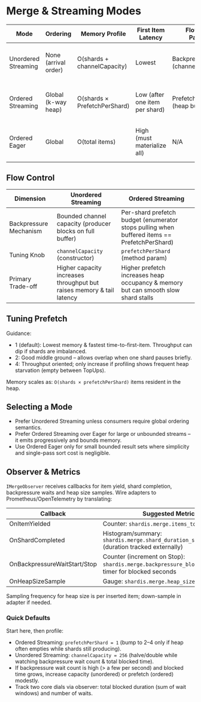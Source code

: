 # Merge & Streaming Modes

| Mode | Ordering | Memory Profile | First Item Latency | Flow Control Parameter | When To Use |
|------|----------|----------------|--------------------|------------------------|-------------|
| Unordered Streaming | None (arrival order) | O(shards + channelCapacity) | Lowest | BackpressureCapacity (channel) | Firehose fan-out, low latency analytics, early partial consumption |
| Ordered Streaming | Global (k-way heap) | O(shards × PrefetchPerShard) | Low (after one item per shard) | PrefetchPerShard (heap budget) | Real-time sorted feeds, merges where memory must stay bounded |
| Ordered Eager | Global | O(total items) | High (must materialize all) | N/A | Small result sets where simplicity outweighs latency/memory |

## Flow Control

| Dimension | Unordered Streaming | Ordered Streaming |
|-----------|--------------------|-------------------|
| Backpressure Mechanism | Bounded channel capacity (producer blocks on full buffer) | Per-shard prefetch budget (enumerator stops pulling when buffered items == PrefetchPerShard) |
| Tuning Knob | `channelCapacity` (constructor) | `prefetchPerShard` (method param) |
| Primary Trade-off | Higher capacity increases throughput but raises memory & tail latency | Higher prefetch increases heap occupancy & memory but can smooth slow shard stalls |

## Tuning Prefetch

Guidance:

* 1 (default): Lowest memory & fastest time-to-first-item. Throughput can dip if shards are imbalanced.
* 2: Good middle ground – allows overlap when one shard pauses briefly.
* 4: Throughput oriented; only increase if profiling shows frequent heap starvation (empty between TopUps).

Memory scales as: `O(shards × prefetchPerShard)` items resident in the heap.

## Selecting a Mode

* Prefer Unordered Streaming unless consumers require global ordering semantics.
* Prefer Ordered Streaming over Eager for large or unbounded streams – it emits progressively and bounds memory.
* Use Ordered Eager only for small bounded result sets where simplicity and single-pass sort cost is negligible.

## Observer & Metrics

`IMergeObserver` receives callbacks for item yield, shard completion, backpressure waits and heap size samples. Wire adapters to Prometheus/OpenTelemetry by translating:

| Callback | Suggested Metric |
|----------|------------------|
| OnItemYielded | Counter: `shardis.merge.items_total{shard}` |
| OnShardCompleted | Histogram/summary: `shardis.merge.shard_duration_seconds{shard}` (duration tracked externally) |
| OnBackpressureWaitStart/Stop | Counter (increment on Stop): `shardis.merge.backpressure_blocks_total` & timer for blocked seconds |
| OnHeapSizeSample | Gauge: `shardis.merge.heap_size` |

Sampling frequency for heap size is per inserted item; down-sample in adapter if needed.

### Quick Defaults

Start here, then profile:

* Ordered Streaming: `prefetchPerShard = 1` (bump to 2–4 only if heap often empties while shards still producing).
* Unordered Streaming: `channelCapacity = 256` (halve/double while watching backpressure wait count & total blocked time).
* If backpressure wait count is high (> a few per second) and blocked time grows, increase capacity (unordered) or prefetch (ordered) modestly.
* Track two core dials via observer: total blocked duration (sum of wait windows) and number of waits.
